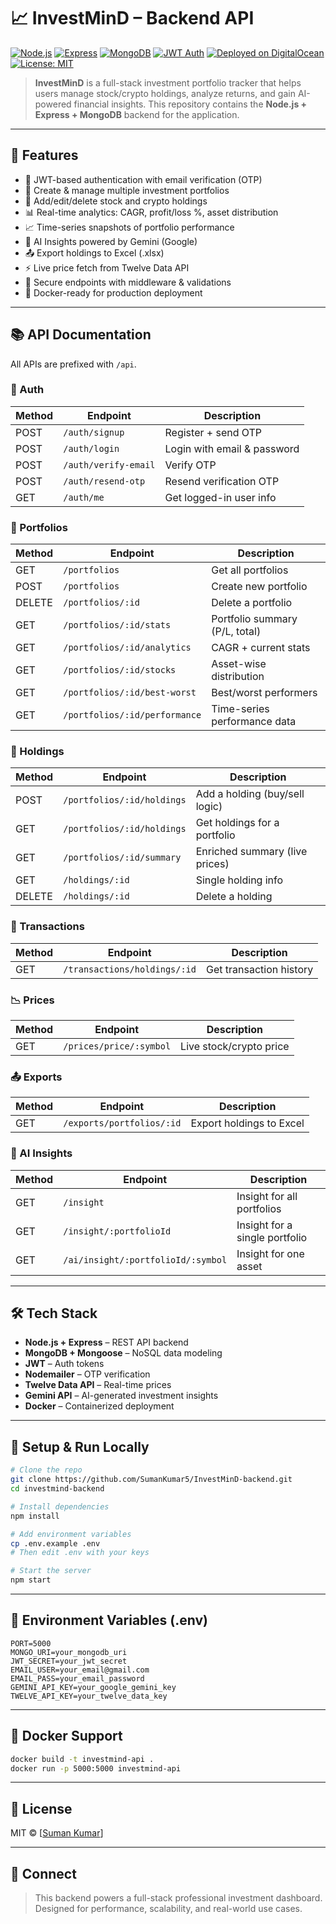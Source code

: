 # 📈 InvestMinD – Backend API

[![Node.js](https://img.shields.io/badge/Node.js-18.x-green?logo=node.js)](https://nodejs.org/)
[![Express](https://img.shields.io/badge/Express.js-Backend-lightgrey?logo=express)](https://expressjs.com/)
[![MongoDB](https://img.shields.io/badge/MongoDB-Atlas-green?logo=mongodb)](https://www.mongodb.com/atlas)
[![JWT Auth](https://img.shields.io/badge/Auth-JWT-blue)](https://jwt.io/)
[![Deployed on DigitalOcean](https://img.shields.io/badge/Deployment-DigitalOcean-blue?logo=digitalocean)](https://www.digitalocean.com/)
[![License: MIT](https://img.shields.io/badge/License-MIT-yellow.svg)](./LICENSE)

> **InvestMinD** is a full-stack investment portfolio tracker that helps users manage stock/crypto holdings, analyze returns, and gain AI-powered financial insights. This repository contains the **Node.js + Express + MongoDB** backend for the application.

---

## 🚀 Features

- 🔐 JWT-based authentication with email verification (OTP)
- 📁 Create & manage multiple investment portfolios
- 💼 Add/edit/delete stock and crypto holdings
- 📊 Real-time analytics: CAGR, profit/loss %, asset distribution
- 📈 Time-series snapshots of portfolio performance
- 🧠 AI Insights powered by Gemini (Google)
- 📤 Export holdings to Excel (.xlsx)
- ⚡ Live price fetch from Twelve Data API
- 🧪 Secure endpoints with middleware & validations
- 🐳 Docker-ready for production deployment

---

## 📚 API Documentation

All APIs are prefixed with `/api`.

### 🔐 Auth

| Method | Endpoint         | Description                      |
|--------|------------------|----------------------------------|
| POST   | `/auth/signup`   | Register + send OTP              |
| POST   | `/auth/login`    | Login with email & password      |
| POST   | `/auth/verify-email` | Verify OTP                 |
| POST   | `/auth/resend-otp`   | Resend verification OTP     |
| GET    | `/auth/me`       | Get logged-in user info          |

### 📁 Portfolios

| Method | Endpoint                        | Description                      |
|--------|----------------------------------|----------------------------------|
| GET    | `/portfolios`                   | Get all portfolios               |
| POST   | `/portfolios`                   | Create new portfolio             |
| DELETE | `/portfolios/:id`               | Delete a portfolio               |
| GET    | `/portfolios/:id/stats`         | Portfolio summary (P/L, total)   |
| GET    | `/portfolios/:id/analytics`     | CAGR + current stats             |
| GET    | `/portfolios/:id/stocks`        | Asset-wise distribution          |
| GET    | `/portfolios/:id/best-worst`    | Best/worst performers            |
| GET    | `/portfolios/:id/performance`   | Time-series performance data     |

### 💼 Holdings

| Method | Endpoint                            | Description                          |
|--------|--------------------------------------|--------------------------------------|
| POST   | `/portfolios/:id/holdings`           | Add a holding (buy/sell logic)       |
| GET    | `/portfolios/:id/holdings`           | Get holdings for a portfolio         |
| GET    | `/portfolios/:id/summary`            | Enriched summary (live prices)       |
| GET    | `/holdings/:id`                      | Single holding info                  |
| DELETE | `/holdings/:id`                      | Delete a holding                     |

### 🔁 Transactions

| Method | Endpoint                        | Description                     |
|--------|----------------------------------|---------------------------------|
| GET    | `/transactions/holdings/:id`    | Get transaction history         |

### 📉 Prices

| Method | Endpoint               | Description                    |
|--------|------------------------|--------------------------------|
| GET    | `/prices/price/:symbol`| Live stock/crypto price        |

### 📤 Exports

| Method | Endpoint                      | Description                  |
|--------|-------------------------------|------------------------------|
| GET    | `/exports/portfolios/:id`     | Export holdings to Excel     |

### 🤖 AI Insights

| Method | Endpoint                                | Description                        |
|--------|------------------------------------------|------------------------------------|
| GET    | `/insight`                              | Insight for all portfolios         |
| GET    | `/insight/:portfolioId`                 | Insight for a single portfolio     |
| GET    | `/ai/insight/:portfolioId/:symbol`      | Insight for one asset              |

---

## 🛠️ Tech Stack

- **Node.js + Express** – REST API backend
- **MongoDB + Mongoose** – NoSQL data modeling
- **JWT** – Auth tokens
- **Nodemailer** – OTP verification
- **Twelve Data API** – Real-time prices
- **Gemini API** – AI-generated investment insights
- **Docker** – Containerized deployment

---

## 🧪 Setup & Run Locally

```bash
# Clone the repo
git clone https://github.com/SumanKumar5/InvestMinD-backend.git
cd investmind-backend

# Install dependencies
npm install

# Add environment variables
cp .env.example .env
# Then edit .env with your keys

# Start the server
npm start
```

---

## 🔐 Environment Variables (.env)

```env
PORT=5000
MONGO_URI=your_mongodb_uri
JWT_SECRET=your_jwt_secret
EMAIL_USER=your_email@gmail.com
EMAIL_PASS=your_email_password
GEMINI_API_KEY=your_google_gemini_key
TWELVE_API_KEY=your_twelve_data_key
```

---

## 🐳 Docker Support

```bash
docker build -t investmind-api .
docker run -p 5000:5000 investmind-api
```

---

## 📎 License

MIT © [[Suman Kumar](https://github.com/SumanKumar5)]

---

## 🤝 Connect

> This backend powers a full-stack professional investment dashboard. Designed for performance, scalability, and real-world use cases.
